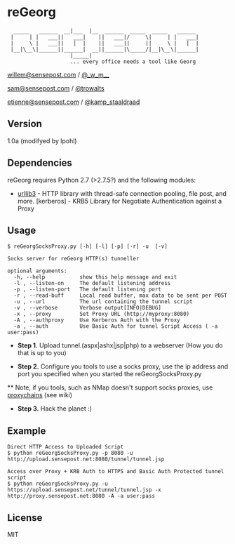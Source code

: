 reGeorg
=========

```                    _____
  _____   ______  __|___  |__  ______  _____  _____   ______
 |     | |   ___||   ___|    ||   ___|/     \|     | |   ___|
 |     \ |   ___||   |  |    ||   ___||     ||     \ |   |  |
 |__|\__\|______||______|  __||______|\_____/|__|\__\|______|
                    |_____|
                    ... every office needs a tool like Georg
```
willem@sensepost.com / [@\_w\_m\_\_]

sam@sensepost.com / [@trowalts]

etienne@sensepost.com / [@kamp_staaldraad]


Version
----

1.0a (modifyed by lpohl)

Dependencies
-----------

reGeorg requires Python 2.7 (>2.7.5?) and the following modules:

* [urllib3] - HTTP library with thread-safe connection pooling, file post, and more.
  [kerberos] - KRB5 Library for Negotiate Authentication against a Proxy
 

Usage
--------------

```
$ reGeorgSocksProxy.py [-h] [-l] [-p] [-r] -u  [-v]

Socks server for reGeorg HTTP(s) tunneller

optional arguments:
  -h, --help           show this help message and exit
  -l , --listen-on     The default listening address
  -p , --listen-port   The default listening port
  -r , --read-buff     Local read buffer, max data to be sent per POST
  -u , --url           The url containing the tunnel script
  -v , --verbose       Verbose output[INFO|DEBUG]
  -x , --proxy         Set Proxy URL (http://myproxy:8080)
  -A , --authproxy     Use Kerberos Auth with the Proxy
  -a , --auth          Use Basic Auth for tunnel Script Access ( -a user:pass)

```

* **Step 1.**
Upload tunnel.(aspx|ashx|jsp|php) to a webserver (How you do that is up to
you)

* **Step 2.**
Configure you tools to use a socks proxy, use the ip address and port you
specified when
you started the reGeorgSocksProxy.py

** Note, if you tools, such as NMap doesn't support socks proxies, use
[proxychains] (see wiki) 

* **Step 3.** Hack the planet :)


Example
---------
```
Direct HTTP Access to Uploaded Script
$ python reGeorgSocksProxy.py -p 8080 -u http://upload.sensepost.net:8080/tunnel/tunnel.jsp

Access over Proxy + KRB Auth to HTTPS and Basic Auth Protected tunnel script
$ python reGeorgSocksProxy.py -u https://upload.sensepost.net/tunnel/tunnel.jsp -x http://proxy.sensepost.net:8080 -A -a user:pass
```

License
----

MIT


[@\_w\_m\_\_]:http://twitter.com/_w_m__
[@trowalts]:http://twitter.com/trowalts
[@kamp_staaldraad]:http://twitter.com/kamp_staaldraad
[urllib3]:https://pypi.python.org/pypi/urllib3
[proxychains]:http://sourceforge.net/projects/proxychains/
